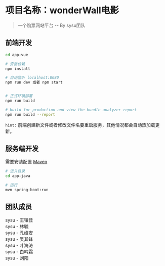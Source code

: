# 项目名称：wonderWall电影

> 一个购票网站平台 -- By sysu团队

## 前端开发

``` bash
cd app-vue

# 安装依赖
npm install

# 自动监听 localhost:8080
npm run dev 或者 npm start


# 正式环境部署
npm run build

# build for production and view the bundle analyzer report
npm run build --report
```
`hint:` 前端创建新文件或者修改文件名要重启服务，其他情况都会自动热加载更新。

## 服务端开发
需要安装配置 [Maven](http://maven.apache.org/)
``` bash
# 进入目录
cd app-java

# 运行
mvn spring-boot:run
```

## 团队成员

sysu - 王镇佳  
sysu - 林毓  
sysu - 孔维安  
sysu - 吴其锋  
sysu - 叶海涛  
sysu - 白吟霜  
sysu - 刘阳  
